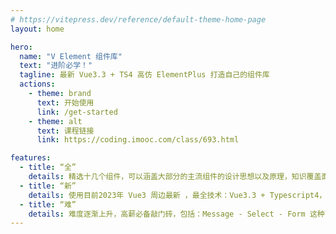 ```yaml
---
# https://vitepress.dev/reference/default-theme-home-page
layout: home

hero:
  name: "V Element 组件库"
  text: "进阶必学！"
  tagline: 最新 Vue3.3 + TS4 高仿 ElementPlus 打造自己的组件库
  actions:
    - theme: brand
      text: 开始使用
      link: /get-started
    - theme: alt
      text: 课程链接
      link: https://coding.imooc.com/class/693.html

features:
  - title: “全”
    details: 精选十几个组件，可以涵盖大部分的主流组件的设计思想以及原理，知识覆盖面全。
  - title: “新”
    details: 使用目前2023年 Vue3 周边最新 ，最全技术：Vue3.3 + Typescript4， Vite，Vitest， Vitepress，Vue-test-utils2，Rollup, Postcss 一网打尽。
  - title: “难”
    details: 难度逐渐上升，高薪必备敲门砖，包括：Message - Select - Form 这种高难度高复杂组件。
---
```


